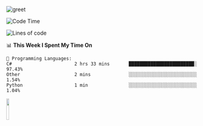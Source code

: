 ![greet](https://user-images.githubusercontent.com/44234583/146624354-9d461392-3676-4e7a-b12f-debc7319f53b.gif) 


<!--START_SECTION:waka-->
![Code Time](http://img.shields.io/badge/Code%20Time-369%20hrs%2023%20mins-blue)

![Lines of code](https://img.shields.io/badge/From%20Hello%20World%20I%27ve%20Written-643%20Thousand%20lines%20of%20code-blue)

📊 **This Week I Spent My Time On** 

```text
💬 Programming Languages: 
C#                       2 hrs 33 mins       ████████████████████████░   97.43% 
Other                    2 mins              ░░░░░░░░░░░░░░░░░░░░░░░░░   1.54% 
Python                   1 min               ░░░░░░░░░░░░░░░░░░░░░░░░░   1.04%

```


<!--END_SECTION:waka-->
<img src="https://user-images.githubusercontent.com/44234583/191059235-95ebfce1-7fc7-4eee-baff-214d902e7c18.gif" width="12%"/>
